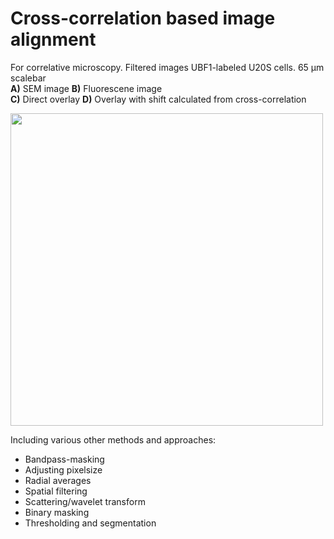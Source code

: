  # Cross-correlation based image alignment
 
 For correlative microscopy. Filtered images UBF1-labeled U20S cells. 65 μm scalebar\
 **A)** SEM image **B)** Fluorescene image\
 **C)** Direct overlay **D)** Overlay with shift calculated from cross-correlation
 
<img src="https://user-images.githubusercontent.com/103127272/215934511-0fe74709-caec-40e2-a267-7320921c60db.png" width="500"/>

Including various other methods and approaches:
* Bandpass-masking
* Adjusting pixelsize
* Radial averages
* Spatial filtering
* Scattering/wavelet transform
* Binary masking
* Thresholding and segmentation
